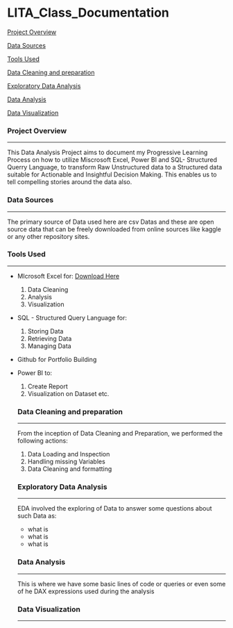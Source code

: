 # LITA_Class_Documentation

[Project Overview](#project-overview)

[Data Sources](#data-sources)

[Tools Used](#tools-used)


[Data Cleaning and preparation](#data-cleaning-and-preparation)

[Exploratory Data Analysis](#exploratory-data-analysis)

[Data Analysis](#data-analysis)

[Data Visualization](#data-visualization)

 ### Project Overview
 ---
This Data Analysis Project aims to document my Progressive Learning Process on how to utilize Miscrosoft Excel, Power BI and SQL- Structured Querry Language, to transform  Raw Unstructured data to a Structured data suitable for Actionable and Insightful Decision Making.  This enables us to tell compelling stories around the data also.

### Data Sources
---
The primary source of Data used here are csv Datas and these are open source data that can be freely downloaded from online sources like kaggle or any other repository sites.

### Tools Used
---
- MIcrosoft Excel for: [Download Here](https://www.microsoft.com)
   1. Data Cleaning
   2. Analysis 
   3. Visualization
- SQL - Structured Query Language for:
  1. Storing Data
  2. Retrieving Data 
  3. Managing Data
- Github for Portfolio Building
- Power BI to:
  1. Create Report
  2. Visualization on Dataset etc.
 
  ### Data Cleaning and preparation
  ---
  From the inception of Data Cleaning and Preparation, we performed the following actions:
   1. Data Loading and Inspection
   2. Handling missing Variables
   3. Data Cleaning and formatting
 
  ### Exploratory Data Analysis
  ---
  EDA involved the exploring of Data to answer some questions about such Data as:
  - what is
  - what is
  - what is

  ### Data Analysis
  ---
  This is where we have some basic lines of code or queries or even some of he DAX expressions used during the analysis


  ### Data Visualization
  ---
  
    
 

